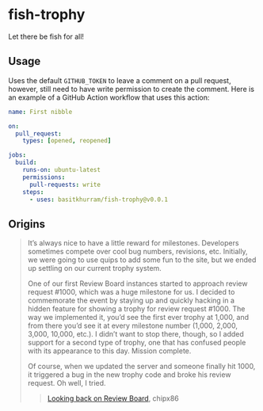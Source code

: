 # fish-trophy
Let there be fish for all!

## Usage
Uses the default `GITHUB_TOKEN` to leave a comment on a pull request,
however, still need to have write permission to create the comment.
Here is an example of a GitHub Action workflow that uses this action:

```yaml
name: First nibble

on:
  pull_request:
    types: [opened, reopened]

jobs:
  build:
    runs-on: ubuntu-latest
    permissions:
      pull-requests: write
    steps:
      - uses: basitkhurram/fish-trophy@v0.0.1
```

## Origins
> It’s always nice to have a little reward for milestones.
> Developers sometimes compete over cool bug numbers, revisions, etc.
> Initially, we were going to use quips to add some fun to the site,
> but we ended up settling on our current trophy system.
>
> One of our first Review Board instances started to approach review request #1000,
> which was a huge milestone for us.
> I decided to commemorate the event by staying up and quickly hacking in a hidden
> feature for showing a trophy for review request #1000.
> The way we implemented it, you’d see the first ever trophy at 1,000,
> and from there you’d see it at every milestone number (1,000, 2,000, 3,000, 10,000, etc.).
> I didn’t want to stop there, though, so I added support for a second type of trophy,
> one that has confused people with its appearance to this day. Mission complete.
>
> Of course, when we updated the server and someone finally hit 1000,
> it triggered a bug in the new trophy code and broke his review request.
> Oh well, I tried.
>
>> [Looking back on Review Board](https://chipx86.blog/2010/05/04/looking-back-on-review-board/), chipx86

